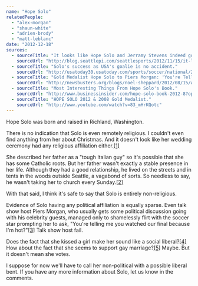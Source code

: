 ```yaml
---
name: "Hope Solo"
relatedPeople:
  - "alex-morgan"
  - "shaun-white"
  - "adrien-brody"
  - "matt-leblanc"
date: "2012-12-18"
sources:
  - sourceTitle: "It looks like Hope Solo and Jerramy Stevens indeed got married."
    sourceUrl: "http://blog.seattlepi.com/seattlesports/2012/11/15/it-looks-like-hope-solo-and-jerramy-stevens-indeed-got-married/"
  - sourceTitle: "Solo's success as USA's goalie is no accident."
    sourceUrl: "http://usatoday30.usatoday.com/sports/soccer/national/2007-07-24-hope-solo_N.htm?csp=34"
  - sourceTitle: "Gold Medalist Hope Solo to Piers Morgan: 'You're Telling Me You Watched Our Final Because I'm Hot?'"
    sourceUrl: "http://newsbusters.org/blogs/noel-sheppard/2012/08/15/womens-gold-medal-soccer-goalie-asks-flirtatious-piers-morgan-you-wat"
  - sourceTitle: "Most Interesting Things From Hope Solo's Book."
    sourceUrl: "http://www.businessinsider.com/hope-solo-book-2012-8?op=1"
  - sourceTitle: "HOPE SOLO 2012 & 2008 Gold Medalist."
    sourceUrl: "http://www.youtube.com/watch?v=83_mHrKQotc"
---
```


Hope Solo was born and raised in Richland, Washington.

There is no indication that Solo is even remotely religious. I couldn't even find anything from her about Christmas. And it doesn't look like her wedding ceremony had any religious affiliation either.<a class="source-citation" href="#http://blog.seattlepi.com/seattlesports/2012/11/15/it-looks-like-hope-solo-and-jerramy-stevens-indeed-got-married/" title="It looks like Hope Solo and Jerramy Stevens indeed got married.">[1]</a>

She described her father as a "tough Italian guy" so it's possible that she has some Catholic roots. But her father wasn't exactly a stable presence in her life. Although they had a good relationship, he lived on the streets and in tents in the woods outside Seattle, a vagabond of sorts. So needless to say, he wasn't taking her to church every Sunday.<a class="source-citation" href="#http://usatoday30.usatoday.com/sports/soccer/national/2007-07-24-hope-solo_N.htm?csp=34" title="Solo&apos;s success as USA&apos;s goalie is no accident.">[2]</a>

With that said, I think it's safe to say that Solo is entirely non-religious.

Evidence of Solo having any political affiliation is equally sparse. Even talk show host Piers Morgan, who usually gets some political discussion going with his celebrity guests, managed only to shamelessly flirt with the soccer star prompting her to ask, "You're telling me you watched our final because I'm hot?"<a class="source-citation" href="#http://newsbusters.org/blogs/noel-sheppard/2012/08/15/womens-gold-medal-soccer-goalie-asks-flirtatious-piers-morgan-you-wat" title="Gold Medalist Hope Solo to Piers Morgan: &apos;You&apos;re Telling Me You Watched Our Final Because I&apos;m Hot?&apos;">[3]</a> Talk show host fail.

Does the fact that she kissed a girl make her sound like a social liberal?<a class="source-citation" href="#http://www.businessinsider.com/hope-solo-book-2012-8?op=1" title="Most Interesting Things From Hope Solo&apos;s Book.">[4]</a> How about the fact that she seems to support gay marriage?<a class="source-citation" href="#http://www.youtube.com/watch?v=83_mHrKQotc" title="HOPE SOLO 2012 &amp; 2008 Gold Medalist.">[5]</a> Maybe. But it doesn't mean she votes.

I suppose for now we'll have to call her non-political with a possible liberal bent. If you have any more information about Solo, let us know in the comments.